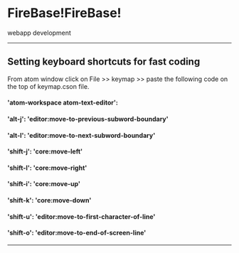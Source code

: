 <h1> FireBase!FireBase! </h1>
webapp development

______________________________________________________________________________________________________
<h2> Setting keyboard shortcuts for fast coding </h2>

<div> From atom window click on File >> keymap >> paste the following code on the top of keymap.cson file. </div>


<h4>'atom-workspace atom-text-editor':</h4>
 <h4> 'alt-j': 'editor:move-to-previous-subword-boundary'</h4>
  <h4>'alt-l': 'editor:move-to-next-subword-boundary'</h4>
 <h4> 'shift-j': 'core:move-left'</h4>
<h4>  'shift-l': 'core:move-right'</h4>
 <h4> 'shift-i': 'core:move-up'</h4>
 <h4> 'shift-k': 'core:move-down'</h4>
 <h4> 'shift-u': 'editor:move-to-first-character-of-line'</h4>
 <h4> 'shift-o': 'editor:move-to-end-of-screen-line'</h4>

  
______________________________________________________________________________________________________
